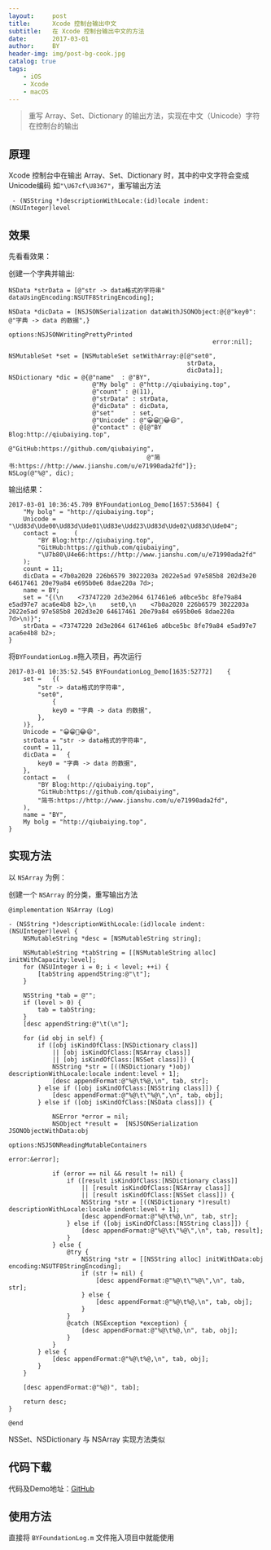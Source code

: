 ```yaml
---
layout:     post
title:      Xcode 控制台输出中文
subtitle:   在 Xcode 控制台输出中文的方法
date:       2017-03-01
author:     BY
header-img: img/post-bg-cook.jpg
catalog: true
tags:
    - iOS
    - Xcode
    - macOS
---
```


> 重写 Array、Set、Dictionary 的输出方法，实现在中文（Unicode）字符在控制台的输出

## 原理
 Xcode 控制台中在输出 Array、Set、Dictionary 时，其中的中文字符会变成Unicode编码 如`"\U67cf\U8367"`，重写输出方法
 
	 - (NSString *)descriptionWithLocale:(id)locale indent:(NSUInteger)level

## 效果
先看看效果：

创建一个字典并输出:

    NSData *strData = [@"str -> data格式的字符串" dataUsingEncoding:NSUTF8StringEncoding];
    
    NSData *dicData = [NSJSONSerialization dataWithJSONObject:@{@"key0": @"字典 -> data 的数据",}
                                                          options:NSJSONWritingPrettyPrinted
                                                            error:nil];
    
    NSMutableSet *set = [NSMutableSet setWithArray:@[@"set0",
                                                     strData,
                                                     dicData]];
    NSDictionary *dic = @{@"name"  : @"BY",
                           @"My bolg" : @"http://qiubaiying.top",
                           @"count" : @(11),
                           @"strData" : strData,
                           @"dicData" : dicData,
                           @"set"     : set,
                           @"Unicode" : @"😀😁🤣😂😄",
                           @"contact" : @[@"BY Blog:http://qiubaiying.top",
                                          @"GitHub:https://github.com/qiubaiying",
                                          @"简书:https://http://www.jianshu.com/u/e71990ada2fd"]};
    NSLog(@"%@", dic);
   
输出结果：
	
	2017-03-01 10:36:45.709 BYFoundationLog_Demo[1657:53604] {
	    "My bolg" = "http://qiubaiying.top";
	    Unicode = "\Ud83d\Ude00\Ud83d\Ude01\Ud83e\Udd23\Ud83d\Ude02\Ud83d\Ude04";
	    contact =     (
	        "BY Blog:http://qiubaiying.top",
	        "GitHub:https://github.com/qiubaiying",
	        "\U7b80\U4e66:https://http://www.jianshu.com/u/e71990ada2fd"
	    );
	    count = 11;
	    dicData = <7b0a2020 226b6579 3022203a 2022e5ad 97e585b8 202d3e20 64617461 20e79a84 e695b0e6 8dae220a 7d>;
	    name = BY;
	    set = "{(\n    <73747220 2d3e2064 617461e6 a0bce5bc 8fe79a84 e5ad97e7 aca6e4b8 b2>,\n    set0,\n    <7b0a2020 226b6579 3022203a 2022e5ad 97e585b8 202d3e20 64617461 20e79a84 e695b0e6 8dae220a 7d>\n)}";
	    strData = <73747220 2d3e2064 617461e6 a0bce5bc 8fe79a84 e5ad97e7 aca6e4b8 b2>;
	}
	
将`BYFoundationLog.m`拖入项目，再次运行

	2017-03-01 10:35:52.545 BYFoundationLog_Demo[1635:52772] 	{
		set = 	{(
			"str -> data格式的字符串",
			"set0",
				{
				key0 = "字典 -> data 的数据",
			},
		)},
		Unicode = "😀😁🤣😂😄",
		strData = "str -> data格式的字符串",
		count = 11,
		dicData = 	{
			key0 = "字典 -> data 的数据",
		},
		contact = 	(
			"BY Blog:http://qiubaiying.top",
			"GitHub:https://github.com/qiubaiying",
			"简书:https://http://www.jianshu.com/u/e71990ada2fd",
		),
		name = "BY",
		My bolg = "http://qiubaiying.top",
	}


## 实现方法

以 `NSArray` 为例：

创建一个 `NSArray` 的分类，重写输出方法

```
@implementation NSArray (Log)

- (NSString *)descriptionWithLocale:(id)locale indent:(NSUInteger)level {
    NSMutableString *desc = [NSMutableString string];
    
    NSMutableString *tabString = [[NSMutableString alloc] initWithCapacity:level];
    for (NSUInteger i = 0; i < level; ++i) {
        [tabString appendString:@"\t"];
    }
    
    NSString *tab = @"";
    if (level > 0) {
        tab = tabString;
    }
    [desc appendString:@"\t(\n"];
    
    for (id obj in self) {
        if ([obj isKindOfClass:[NSDictionary class]]
            || [obj isKindOfClass:[NSArray class]]
            || [obj isKindOfClass:[NSSet class]]) {
            NSString *str = [((NSDictionary *)obj) descriptionWithLocale:locale indent:level + 1];
            [desc appendFormat:@"%@\t%@,\n", tab, str];
        } else if ([obj isKindOfClass:[NSString class]]) {
            [desc appendFormat:@"%@\t\"%@\",\n", tab, obj];
        } else if ([obj isKindOfClass:[NSData class]]) {
            
            NSError *error = nil;
            NSObject *result =  [NSJSONSerialization JSONObjectWithData:obj
                                                                options:NSJSONReadingMutableContainers
                                                                  error:&error];
            
            if (error == nil && result != nil) {
                if ([result isKindOfClass:[NSDictionary class]]
                    || [result isKindOfClass:[NSArray class]]
                    || [result isKindOfClass:[NSSet class]]) {
                    NSString *str = [((NSDictionary *)result) descriptionWithLocale:locale indent:level + 1];
                    [desc appendFormat:@"%@\t%@,\n", tab, str];
                } else if ([obj isKindOfClass:[NSString class]]) {
                    [desc appendFormat:@"%@\t\"%@\",\n", tab, result];
                }
            } else {
                @try {
                    NSString *str = [[NSString alloc] initWithData:obj encoding:NSUTF8StringEncoding];
                    if (str != nil) {
                        [desc appendFormat:@"%@\t\"%@\",\n", tab, str];
                    } else {
                        [desc appendFormat:@"%@\t%@,\n", tab, obj];
                    }
                }
                @catch (NSException *exception) {
                    [desc appendFormat:@"%@\t%@,\n", tab, obj];
                }
            }
        } else {
            [desc appendFormat:@"%@\t%@,\n", tab, obj];
        }
    }
    
    [desc appendFormat:@"%@)", tab];
    
    return desc;
}

@end

```

NSSet、NSDictionary 与 NSArray 实现方法类似

## 代码下载

代码及Demo地址：[GitHub](https://github.com/qiubaiying/BYFoundationLog)

## 使用方法

直接将 `BYFoundationLog.m` 文件拖入项目中就能使用


